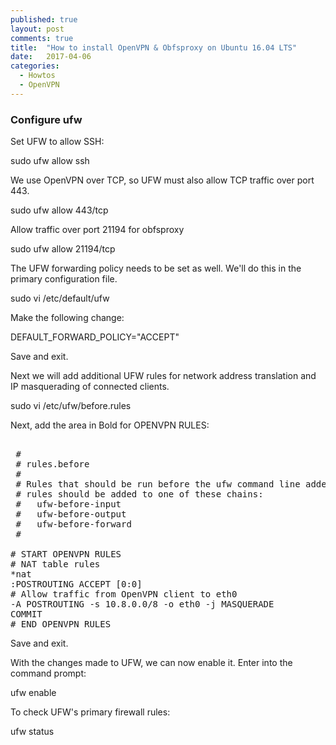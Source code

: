 ```yaml
---
published: true
layout: post
comments: true
title:  "How to install OpenVPN & Obfsproxy on Ubuntu 16.04 LTS"
date:   2017-04-06
categories:
  - Howtos
  - OpenVPN
---
```


###  Configure ufw

Set UFW to allow SSH:

   sudo ufw allow ssh

We use OpenVPN over TCP, so UFW must also allow TCP traffic over port 443.

   sudo ufw allow 443/tcp

Allow traffic over port 21194 for obfsproxy 

   sudo ufw allow 21194/tcp

The UFW forwarding policy needs to be set as well. We'll do this in the primary configuration file.

   sudo vi /etc/default/ufw

Make the following change:

   DEFAULT_FORWARD_POLICY="ACCEPT"

Save and exit.

Next we will add additional UFW rules for network address translation and IP masquerading of connected clients.

   sudo  vi /etc/ufw/before.rules

 Next, add the area in Bold for OPENVPN RULES:
<pre> 
 #
 # rules.before
 #
 # Rules that should be run before the ufw command line added rules. Custom
 # rules should be added to one of these chains:
 #   ufw-before-input
 #   ufw-before-output
 #   ufw-before-forward
 #
 
# START OPENVPN RULES
# NAT table rules
*nat
:POSTROUTING ACCEPT [0:0]
# Allow traffic from OpenVPN client to eth0
-A POSTROUTING -s 10.8.0.0/8 -o eth0 -j MASQUERADE
COMMIT
# END OPENVPN RULES
</pre> 
Save and exit.

With the changes made to UFW, we can now enable it. Enter into the command prompt:

   ufw enable

To check UFW's primary firewall rules:

   ufw status
